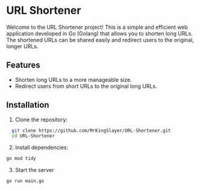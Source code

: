 
# URL Shortener

Welcome to the URL Shortener project! This is a simple and efficient web application developed in Go (Golang) that allows you to shorten long URLs. The shortened URLs can be shared easily and redirect users to the original, longer URLs.


## Features

- Shorten long URLs to a more manageable size.
- Redirect users from short URLs to the original long URLs.




## Installation


1. Clone the repository:

```bash
  git clone https://github.com/MrKingSlayer/URL-Shortener.git
  cd URL-Shortener

```

2. Install dependencies:
    
  ```bash
  go mod tidy 

```

3. Start the server

```bash
go run main.go
```
